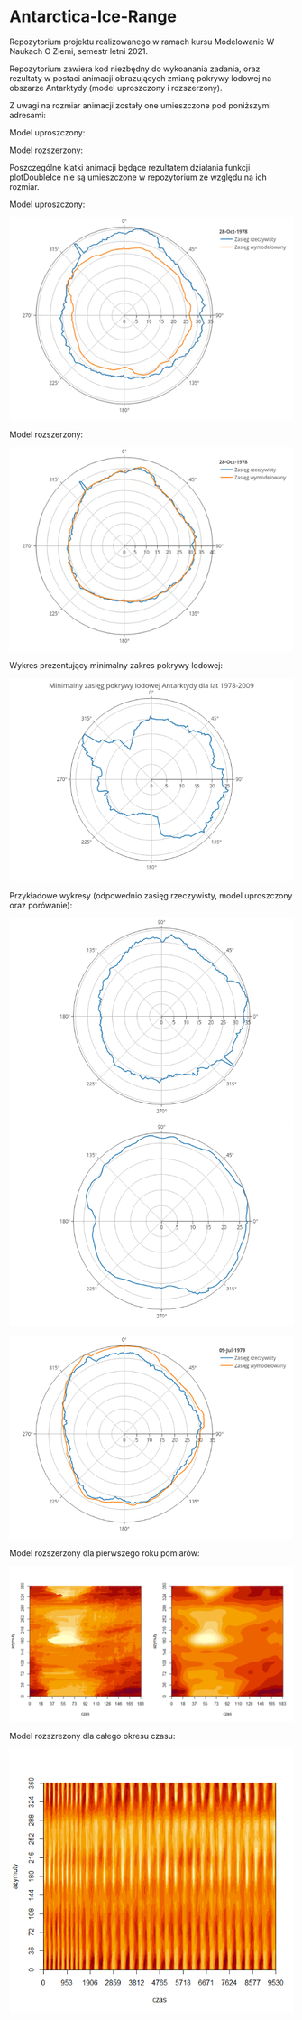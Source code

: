 # Antarctica-Ice-Range

Repozytorium projektu realizowanego w ramach kursu Modelowanie W Naukach O Ziemi, semestr letni 2021. 

Repozytorium zawiera kod niezbędny do wykoanania zadania, oraz rezultaty w postaci animacji obrazujących zmianę pokrywy lodowej na obszarze Antarktydy (model uproszczony i rozszerzony).

Z uwagi na rozmiar animacji zostały one umieszczone pod poniższymi adresami:

Model uproszczony:

Model rozszerzony:


Poszczególne klatki animacji będące rezultatem działania funkcji plotDoubleIce nie są umieszczone w repozytorium ze względu na ich rozmiar.


Model uproszczony:

![Alt text](sampleRes/iceRangeSample.gif?raw=true "Title")

Model rozszerzony:

![Alt text](sampleRes/iceRange-interpolation.gif?raw=true "Title")

Wykres prezentujący minimalny zakres pokrywy lodowej:

![Alt text](charts/minimalIceRange.png?raw=true "Title")

Przykładowe wykresy (odpowednio zasięg rzeczywisty, model uproszczony oraz porówanie):

![Alt text](sampleRes/real-26-Oct-1978.png?raw=true "Title")
![Alt text](sampleRes/model-26-Oct-1978.png?raw=true "Title")

![Alt text](sampleRes/compare-09-Jul-1978.png?raw=true "Title")


Model rozszerzony dla pierwszego roku pomiarów: 

![Alt text](sampleRes/plotData-ModelComparision.png?raw=true "Title")


Model rozszrezony dla całego okresu czasu:

![Alt text](sampleRes/plotModel.png?raw=true "Title")


